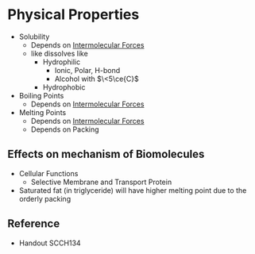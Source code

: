 # Physical Properties

* Solubility
  * Depends on [Intermolecular Forces](01C%20-%20Intermolecular%20Forces.md)
  * like dissolves like
    * Hydrophilic
      * Ionic, Polar, H-bond
      * Alcohol with $\<5\ce{C}$
    * Hydrophobic
* Boiling Points
  * Depends on [Intermolecular Forces](01C%20-%20Intermolecular%20Forces.md)
* Melting Points
  * Depends on [Intermolecular Forces](01C%20-%20Intermolecular%20Forces.md)
  * Depends on Packing

## Effects on mechanism of Biomolecules

* Cellular Functions
  * Selective Membrane and Transport Protein
* Saturated fat (in triglyceride) will have higher melting point due to the orderly packing

## Reference

* Handout SCCH134
